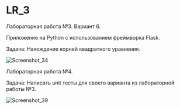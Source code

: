 # LR_3
Лабораторная работа №3. Вариант 6.

Приложение на Python с использованием фреймворка Flask.

Задача: Нахождение корней квадратного уравнения.

![Screenshot_34](https://user-images.githubusercontent.com/102524912/236186500-8664d299-9f4b-471a-bbbd-84d50470832a.png)

Лабораторная работа №4.

Задача: Написать unit тесты для своего варианта из лабораторной работы №3.

![Screenshot_39](https://user-images.githubusercontent.com/102524912/236262171-61ae5835-0ead-4cf9-8790-5603b9df3281.png)
